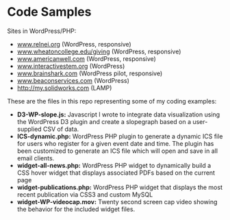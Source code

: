 # Code Samples
Sites in WordPress/PHP:
* www.relnei.org (WordPress, responsive)
* www.wheatoncollege.edu/giving (WordPress, responsive)
* www.americanwell.com (WordPress, responsive)
* www.interactivestem.org (WordPress)
* www.brainshark.com (WordPress pilot, responsive)
* www.beaconservices.com (WordPress)
* http://my.solidworks.com (LAMP)

These are the files in this repo representing some of my coding examples:

* **D3-WP-slope.js:** Javascript I wrote to integrate data visualization using the WordPress D3 plugin and create a slopegraph based on a user-supplied CSV of data.
* **ICS-dynamic.php:** WordPress PHP plugin to generate a dynamic ICS file for users who register for a given event date and time. The plugin has been customized to generate an ICS file which will open and save in all email clients.
* **widget-all-news.php:** WordPress PHP widget to dynamically build a CSS hover widget that displays associated PDFs based on the current page 
* **widget-publications.php:** WordPress PHP widget that displays the most recent publication via CSS3 and custom MySQL 
* **widget-WP-videocap.mov:** Twenty second screen cap video showing the behavior for the included widget files.


